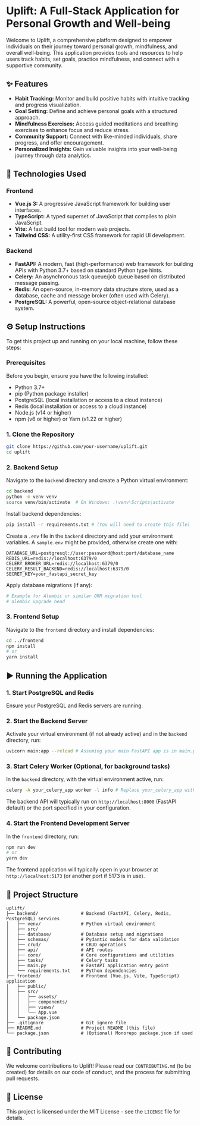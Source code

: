 # Uplift: A Full-Stack Application for Personal Growth and Well-being

Welcome to Uplift, a comprehensive platform designed to empower individuals on their journey toward personal growth, mindfulness, and overall well-being. This application provides tools and resources to help users track habits, set goals, practice mindfulness, and connect with a supportive community.

## ✨ Features

- **Habit Tracking:** Monitor and build positive habits with intuitive tracking and progress visualization.
- **Goal Setting:** Define and achieve personal goals with a structured approach.
- **Mindfulness Exercises:** Access guided meditations and breathing exercises to enhance focus and reduce stress.
- **Community Support:** Connect with like-minded individuals, share progress, and offer encouragement.
- **Personalized Insights:** Gain valuable insights into your well-being journey through data analytics.

## 🚀 Technologies Used

### Frontend

- **Vue.js 3:** A progressive JavaScript framework for building user interfaces.
- **TypeScript:** A typed superset of JavaScript that compiles to plain JavaScript.
- **Vite:** A fast build tool for modern web projects.
- **Tailwind CSS:** A utility-first CSS framework for rapid UI development.

### Backend

- **FastAPI:** A modern, fast (high-performance) web framework for building APIs with Python 3.7+ based on standard Python type hints.
- **Celery:** An asynchronous task queue/job queue based on distributed message passing.
- **Redis:** An open-source, in-memory data structure store, used as a database, cache and message broker (often used with Celery).
- **PostgreSQL:** A powerful, open-source object-relational database system.

## ⚙️ Setup Instructions

To get this project up and running on your local machine, follow these steps:

### Prerequisites

Before you begin, ensure you have the following installed:

- Python 3.7+
- pip (Python package installer)
- PostgreSQL (local installation or access to a cloud instance)
- Redis (local installation or access to a cloud instance)
- Node.js (v14 or higher)
- npm (v6 or higher) or Yarn (v1.22 or higher)

### 1. Clone the Repository

```bash
git clone https://github.com/your-username/uplift.git
cd uplift
```

### 2. Backend Setup

Navigate to the `backend` directory and create a Python virtual environment:

```bash
cd backend
python -m venv venv
source venv/bin/activate  # On Windows: .\venv\Scripts\activate
```

Install backend dependencies:

```bash
pip install -r requirements.txt # (You will need to create this file)
```

Create a `.env` file in the `backend` directory and add your environment variables. A `sample.env` might be provided, otherwise create one with:

```
DATABASE_URL=postgresql://user:password@host:port/database_name
REDIS_URL=redis://localhost:6379/0
CELERY_BROKER_URL=redis://localhost:6379/0
CELERY_RESULT_BACKEND=redis://localhost:6379/0
SECRET_KEY=your_fastapi_secret_key
```

Apply database migrations (if any):

```bash
# Example for Alembic or similar ORM migration tool
# alembic upgrade head
```

### 3. Frontend Setup

Navigate to the `frontend` directory and install dependencies:

```bash
cd ../frontend
npm install
# or
yarn install
```

## ▶️ Running the Application

### 1. Start PostgreSQL and Redis

Ensure your PostgreSQL and Redis servers are running.

### 2. Start the Backend Server

Activate your virtual environment (if not already active) and in the `backend` directory, run:

```bash
uvicorn main:app --reload # Assuming your main FastAPI app is in main.py
```

### 3. Start Celery Worker (Optional, for background tasks)

In the `backend` directory, with the virtual environment active, run:

```bash
celery -A your_celery_app worker -l info # Replace your_celery_app with your Celery instance
```

The backend API will typically run on `http://localhost:8000` (FastAPI default) or the port specified in your configuration.

### 4. Start the Frontend Development Server

In the `frontend` directory, run:

```bash
npm run dev
# or
yarn dev
```

The frontend application will typically open in your browser at `http://localhost:5173` (or another port if 5173 is in use).

## 📁 Project Structure

```
uplift/
├── backend/                # Backend (FastAPI, Celery, Redis, PostgreSQL) services
│   ├── venv/               # Python virtual environment
│   ├── src/
│   ├── database/           # Database setup and migrations
│   ├── schemas/            # Pydantic models for data validation
│   ├── crud/               # CRUD operations
│   ├── api/                # API routes
│   ├── core/               # Core configurations and utilities
│   ├── tasks/              # Celery tasks
│   ├── main.py             # FastAPI application entry point
│   └── requirements.txt    # Python dependencies
├── frontend/               # Frontend (Vue.js, Vite, TypeScript) application
│   ├── public/
│   ├── src/
│   │   ├── assets/
│   │   ├── components/
│   │   ├── views/
│   │   └── App.vue
│   └── package.json
├── .gitignore              # Git ignore file
├── README.md               # Project README (this file)
└── package.json            # (Optional) Monorepo package.json if used
```

## 🤝 Contributing

We welcome contributions to Uplift! Please read our `CONTRIBUTING.md` (to be created) for details on our code of conduct, and the process for submitting pull requests.

## 📄 License

This project is licensed under the MIT License - see the `LICENSE` file for details. 